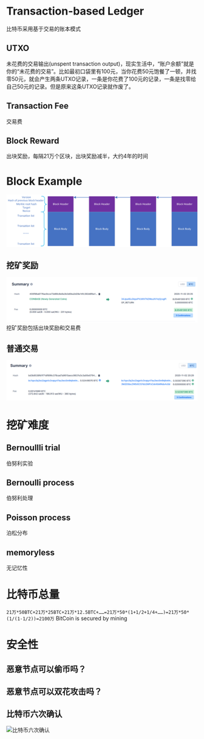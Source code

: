 # Transaction-based Ledger
比特币采用基于交易的账本模式
## UTXO
未花费的交易输出(unspent transaction output)，现实生活中，“账户余额”就是你的“未花费的交易”。比如最初口袋里有100元，当你花费50元饱餐了一顿，并找零50元，就会产生两条UTXO记录，一条是你花费了100元的记录，一条是找零给自己50元的记录。但是原来这条UTXO记录就作废了。
## Transaction Fee
交易费
## Block Reward
出块奖励，每隔21万个区块，出块奖励减半，大约4年的时间
# Block Example
![区块示例](https://github.com/xielizyh/BlockChain/blob/main/image/%E5%8C%BA%E5%9D%97.jpg)
## 挖矿奖励
![出块交易](https://github.com/xielizyh/BlockChain/blob/main/image/%E5%87%BA%E5%9D%97%E4%BA%A4%E6%98%93.png)
挖矿奖励包括出块奖励和交易费
## 普通交易
![普通交易](https://github.com/xielizyh/BlockChain/blob/main/image/%E6%99%AE%E9%80%9A%E4%BA%A4%E6%98%93.png)
# 挖矿难度
## Bernoullli trial
伯努利实验
## Bernoulli process
伯努利处理
## Poisson process
泊松分布
## memoryless
无记忆性
# 比特币总量
```21万*50BTC+21万*25BTC+21万*12.5BTC+……=21万*50*(1+1/2+1/4+……)=21万*50*(1/(1-1/2))=2100万```
BitCoin is secured by mining
# 安全性
## 恶意节点可以偷币吗？
## 恶意节点可以双花攻击吗？
## 比特币六次确认
![比特币六次确认](https://github.com/xielizyh/BlockChain/blob/main/image/%E6%AF%94%E7%89%B9%E5%B8%81%E5%85%AD%E6%AC%A1%E7%A1%AE%E8%AE%A4.jpg)